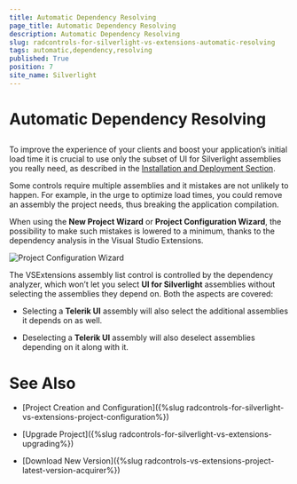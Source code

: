 ```yaml
---
title: Automatic Dependency Resolving
page_title: Automatic Dependency Resolving
description: Automatic Dependency Resolving
slug: radcontrols-for-silverlight-vs-extensions-automatic-resolving
tags: automatic,dependency,resolving
published: True
position: 7
site_name: Silverlight
---
```


# Automatic Dependency Resolving



## 

To improve the experience of your clients and boost your application’s initial load time it is crucial to use only the subset of UI for Silverlight assemblies you really need, as described in the [Installation and Deployment Section](50B1CE13-5FE2-4B7D-ACED-2E61D637EB5A). 

Some controls require multiple assemblies and it mistakes are not unlikely to happen. For example, in the urge to optimize load times, you could remove an assembly the project needs, thus breaking the application compilation.

When using the __New Project Wizard__ or __Project Configuration Wizard__, the possibility to make such mistakes is lowered to a minimum, thanks to the dependency analysis in the Visual Studio Extensions.

![Project Configuration Wizard](images/VSExtensions_SL_ProjectConfigWizard.png)

The VSExtensions assembly list control is controlled by the dependency analyzer, which won’t let you select __UI for Silverlight__ assemblies without selecting the assemblies they depend on. Both the aspects are covered:

* Selecting a __Telerik UI__ assembly will also select the additional assemblies it depends on as well. 

* Deselecting a __Telerik UI__ assembly will also deselect assemblies depending on it along with it.  

# See Also

 * [Project Creation and Configuration]({%slug radcontrols-for-silverlight-vs-extensions-project-configuration%})

 * [Upgrade Project]({%slug radcontrols-for-silverlight-vs-extensions-upgrading%})

 * [Download New Version]({%slug radcontrols-vs-extensions-project-latest-version-acquirer%})
